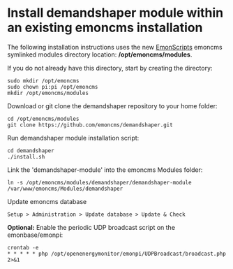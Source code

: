 # Install demandshaper module within an existing emoncms installation

The following installation instructions uses the new [EmonScripts](https://github.com/openenergymonitor/EmonScripts) emoncms symlinked modules directory location: **/opt/emoncms/modules**. 

If you do not already have this directory, start by creating the directory:

    sudo mkdir /opt/emoncms
    sudo chown pi:pi /opt/emoncms
    mkdir /opt/emoncms/modules

Download or git clone the demandshaper repository to your home folder:

    cd /opt/emoncms/modules
    git clone https://github.com/emoncms/demandshaper.git
    
 Run demandshaper module installation script:
 
    cd demandshaper
    ./install.sh

Link the 'demandshaper-module' into the emoncms Modules folder:

    ln -s /opt/emoncms/modules/demandshaper/demandshaper-module /var/www/emoncms/Modules/demandshaper

Update emoncms database

    Setup > Administration > Update database > Update & Check

**Optional:** Enable the periodic UDP broadcast script on the emonbase/emonpi:

    crontab -e
    * * * * * php /opt/openenergymonitor/emonpi/UDPBroadcast/broadcast.php 2>&1
